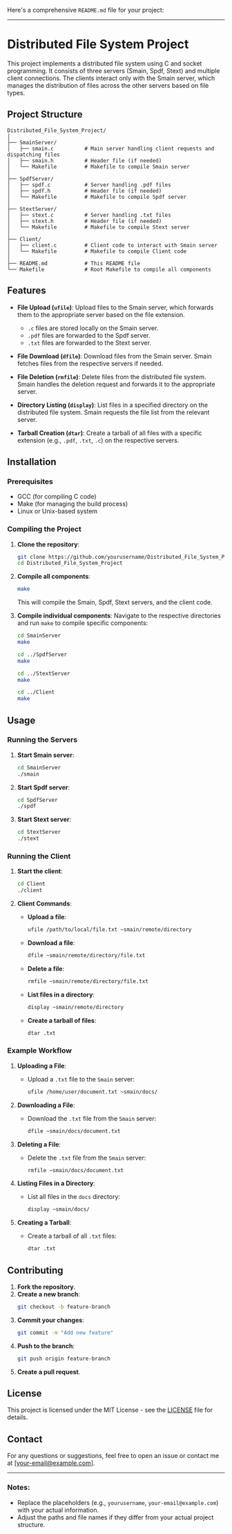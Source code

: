 Here's a comprehensive `README.md` file for your project:

---

# Distributed File System Project

This project implements a distributed file system using C and socket programming. It consists of three servers (Smain, Spdf, Stext) and multiple client connections. The clients interact only with the Smain server, which manages the distribution of files across the other servers based on file types.

## Project Structure

```
Distributed_File_System_Project/
│
├── SmainServer/
│   ├── smain.c          # Main server handling client requests and dispatching files
│   ├── smain.h          # Header file (if needed)
│   └── Makefile         # Makefile to compile Smain server
│
├── SpdfServer/
│   ├── spdf.c           # Server handling .pdf files
│   ├── spdf.h           # Header file (if needed)
│   └── Makefile         # Makefile to compile Spdf server
│
├── StextServer/
│   ├── stext.c          # Server handling .txt files
│   ├── stext.h          # Header file (if needed)
│   └── Makefile         # Makefile to compile Stext server
│
├── Client/
│   ├── client.c         # Client code to interact with Smain server
│   └── Makefile         # Makefile to compile Client code
│
├── README.md            # This README file
└── Makefile             # Root Makefile to compile all components
```

## Features

- **File Upload (`ufile`)**: Upload files to the Smain server, which forwards them to the appropriate server based on the file extension.
  - `.c` files are stored locally on the Smain server.
  - `.pdf` files are forwarded to the Spdf server.
  - `.txt` files are forwarded to the Stext server.

- **File Download (`dfile`)**: Download files from the Smain server. Smain fetches files from the respective servers if needed.

- **File Deletion (`rmfile`)**: Delete files from the distributed file system. Smain handles the deletion request and forwards it to the appropriate server.

- **Directory Listing (`display`)**: List files in a specified directory on the distributed file system. Smain requests the file list from the relevant server.

- **Tarball Creation (`dtar`)**: Create a tarball of all files with a specific extension (e.g., `.pdf`, `.txt`, `.c`) on the respective servers.

## Installation

### Prerequisites

- GCC (for compiling C code)
- Make (for managing the build process)
- Linux or Unix-based system

### Compiling the Project

1. **Clone the repository**:
   ```bash
   git clone https://github.com/yourusername/Distributed_File_System_Project.git
   cd Distributed_File_System_Project
   ```

2. **Compile all components**:
   ```bash
   make
   ```

   This will compile the Smain, Spdf, Stext servers, and the client code.

3. **Compile individual components**:
   Navigate to the respective directories and run `make` to compile specific components:
   ```bash
   cd SmainServer
   make

   cd ../SpdfServer
   make

   cd ../StextServer
   make

   cd ../Client
   make
   ```

## Usage

### Running the Servers

1. **Start Smain server**:
   ```bash
   cd SmainServer
   ./smain
   ```

2. **Start Spdf server**:
   ```bash
   cd SpdfServer
   ./spdf
   ```

3. **Start Stext server**:
   ```bash
   cd StextServer
   ./stext
   ```

### Running the Client

1. **Start the client**:
   ```bash
   cd Client
   ./client
   ```

2. **Client Commands**:
   - **Upload a file**:
     ```bash
     ufile /path/to/local/file.txt ~smain/remote/directory
     ```
   - **Download a file**:
     ```bash
     dfile ~smain/remote/directory/file.txt
     ```
   - **Delete a file**:
     ```bash
     rmfile ~smain/remote/directory/file.txt
     ```
   - **List files in a directory**:
     ```bash
     display ~smain/remote/directory
     ```
   - **Create a tarball of files**:
     ```bash
     dtar .txt
     ```

### Example Workflow

1. **Uploading a File**:
   - Upload a `.txt` file to the `Smain` server:
     ```bash
     ufile /home/user/document.txt ~smain/docs/
     ```

2. **Downloading a File**:
   - Download the `.txt` file from the `Smain` server:
     ```bash
     dfile ~smain/docs/document.txt
     ```

3. **Deleting a File**:
   - Delete the `.txt` file from the `Smain` server:
     ```bash
     rmfile ~smain/docs/document.txt
     ```

4. **Listing Files in a Directory**:
   - List all files in the `docs` directory:
     ```bash
     display ~smain/docs/
     ```

5. **Creating a Tarball**:
   - Create a tarball of all `.txt` files:
     ```bash
     dtar .txt
     ```

## Contributing

1. **Fork the repository**.
2. **Create a new branch**:
   ```bash
   git checkout -b feature-branch
   ```
3. **Commit your changes**:
   ```bash
   git commit -m "Add new feature"
   ```
4. **Push to the branch**:
   ```bash
   git push origin feature-branch
   ```
5. **Create a pull request**.

## License

This project is licensed under the MIT License - see the [LICENSE](LICENSE) file for details.

## Contact

For any questions or suggestions, feel free to open an issue or contact me at [your-email@example.com].

---

### Notes:

- Replace the placeholders (e.g., `yourusername`, `your-email@example.com`) with your actual information.
- Adjust the paths and file names if they differ from your actual project structure.
